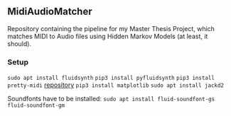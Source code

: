 ## MidiAudioMatcher
Repository containing the pipeline for my Master Thesis Project, which matches
MIDI to Audio files using Hidden Markov Models (at least, it should).

### Setup
```sudo apt install fluidsynth```
```pip3 install pyfluidsynth```
```pip3 install pretty-midi``` [repository](https://github.com/craffel/pretty-midi)
```pip3 install matplotlib```
```sudo apt install jackd2```


Soundfonts have to be installed:
```sudo apt install fluid-soundfont-gs fluid-soundfont-gm```

